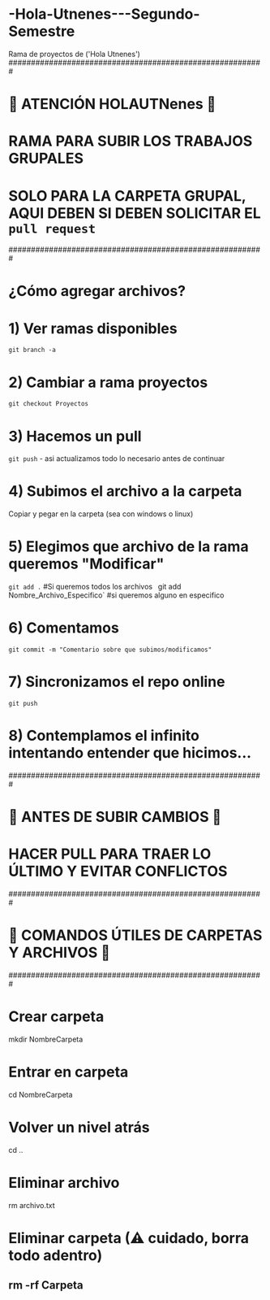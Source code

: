 # -Hola-Utnenes---Segundo-Semestre
Rama de proyectos de ('Hola Utnenes')
#########################################################
# 🚨 ATENCIÓN HOLAUTNenes 🚨
# RAMA PARA SUBIR LOS TRABAJOS GRUPALES
# SOLO PARA LA CARPETA GRUPAL, AQUI DEBEN SI DEBEN SOLICITAR EL `pull request`
#########################################################

# ¿Cómo agregar archivos?
# 1) Ver ramas disponibles
`git branch -a`

# 2) Cambiar a rama proyectos
`git checkout Proyectos`

# 3) Hacemos un pull
`git push` - asi actualizamos todo lo necesario antes de continuar

# 4) Subimos el archivo a la carpeta 
Copiar y pegar en la carpeta (sea con windows o linux)

# 5) Elegimos que archivo de la rama queremos "Modificar"
`git add .` #Si queremos todos los archivos `
`git add Nombre_Archivo_Especifico` #si queremos alguno en especifico

# 6) Comentamos
`git commit -m "Comentario sobre que subimos/modificamos"`

# 7) Sincronizamos el repo online
`git push`

# 8) Contemplamos el infinito intentando entender que hicimos...

#########################################################
# 🚨 ANTES DE SUBIR CAMBIOS 🚨
# HACER PULL PARA TRAER LO ÚLTIMO Y EVITAR CONFLICTOS
#########################################################
# 🚨 COMANDOS ÚTILES DE CARPETAS Y ARCHIVOS 🚨
#########################################################

# Crear carpeta
mkdir NombreCarpeta

# Entrar en carpeta
cd NombreCarpeta

# Volver un nivel atrás
cd ..

# Eliminar archivo
rm archivo.txt

# Eliminar carpeta (⚠ cuidado, borra todo adentro)
rm -rf Carpeta
-------------------------------------------------------
